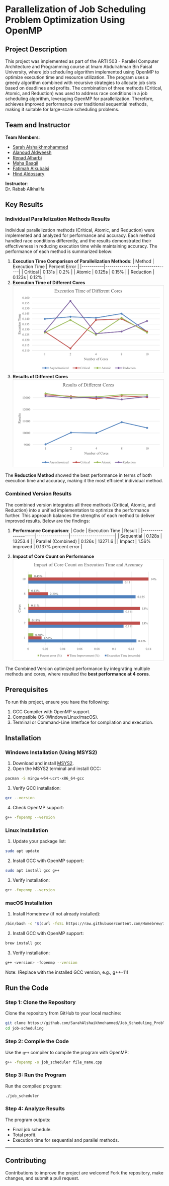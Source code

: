 
# **Parallelization of Job Scheduling Problem Optimization Using OpenMP**

## **Project Description**
This project was implemented as part of the ARTI 503 - Parallel Computer Architecture and Programming course at Imam Abdulrahman Bin Faisal University, where job scheduling algorithm implemented using OpenMP to optimize execution time and resource utilization. The program uses a greedy algorithm combined with recursive strategies to allocate job slots based on deadlines and profits. 
The combination of three methods (Critical, Atomic, and Reduction) was used to address race conditions in a job scheduling algorithm, leveraging OpenMP for parallelization. Therefore, achieves improved performance over traditional sequential methods, making it suitable for large-scale scheduling problems.


## **Team and Instructor**
**Team Members**:
  - [Sarah Alshaikhmohammed](https://www.linkedin.com/in/sarah-alshaikhmohammed-ab20a9252?utm_source=share&utm_campaign=share_via&utm_content=profile&utm_medium=ios_app)
  - [Alanoud Aldweesh]()
  - [Renad Alharbi](http://linkedin.com/in/iam-renad-alharbi)
  - [Maha Baaqil]()
  - [Fatimah Alkubaisi](https://sa.linkedin.com/in/fatimah-alkubaysi-8684612ab)
  - [Hind Aldossary]()

**Instructor**:  
  Dr. Rabab Alkhalifa


## **Key Results**
### **Individual Parallelization Methods Results**
Individual parallelization methods (Critical, Atomic, and Reduction) were implemented and analyzed for performance and accuracy. Each method handled race conditions differently, and the results demonstrated their effectiveness in reducing execution time while maintaining accuracy. The performance of each method is summarized below:
1. **Execution Time Comparison of Parallelization Methods**:
   | Method    | Execution Time | Percent Error |
   |-----------|----------------|---------------|
   | Critical  | 0.131s         | 0.2%          |
   | Atomic    | 0.125s         | 0.15%         |
   | Reduction | 0.123s         | 0.12%         |
2.  **Execution Time of Different Cores**
![Execution Time of Different Cores](./Assets/Execution_Time.png)
3.  **Results of Different Cores**
![Results of Different Cores](./Assets/Results.png)  

The **Reduction Method** showed the best performance in terms of both execution time and accuracy, making it the most efficient individual method.

### **Combined Version Results**
The combined version integrates all three methods (Critical, Atomic, and Reduction) into a unified implementation to optimize the performance further. This approach balances the strengths of each method to deliver improved results. Below are the findings:
1. **Performance Comparison**:
   | Code                | Execution Time | Result               |
   |---------------------|----------------|----------------------|
   | Sequential          | 0.128s         | 13253.4              |
   | Parallel (Combined) | 0.126s         | 13271.6              |
   | Impact              | 1.56% improved | 0.137% percent error |
 
2. **Impact of Core Count on Performance**
![Impact of Core Count on Performance](./Assets/Combined.png)

The Combined Version optimized performance by integrating multiple methods and cores, where resulted the **best performance at 4 cores**.


## **Prerequisites**
To run this project, ensure you have the following:
1. GCC Compiler with OpenMP support.
2. Compatible OS (Windows/Linux/macOS).
3. Terminal or Command-Line Interface for compilation and execution.


## **Installation**
### **Windows Installation (Using MSYS2)**
1. Download and install [MSYS2](https://www.msys2.org/).
2. Open the MSYS2 terminal and install GCC:
```bash
pacman -S mingw-w64-ucrt-x86_64-gcc
```
3. Verify GCC installation:
```bash
gcc --version
```
4. Check OpenMP support:
```bash
g++ -fopenmp --version
```

### **Linux Installation**
1. Update your package list:
```bash
sudo apt update
```
2. Install GCC with OpenMP support:
```bash
sudo apt install gcc g++
```
3. Verify installation:
```bash
g++ -fopenmp --version
```

### **macOS Installation**
1. Install Homebrew (if not already installed):
```bash
/bin/bash -c "$(curl -fsSL https://raw.githubusercontent.com/Homebrew/install/HEAD/install.sh)"
```
2. Install GCC with OpenMP support:
```bash
brew install gcc
```
3. Verify installation:
```bash
g++ <version> -fopenmp --version
```
Note: (Replace <version> with the installed GCC version, e.g., g++-11)


## **Run the Code**
### **Step 1: Clone the Repository**
Clone the repository from GitHub to your local machine:
```bash
git clone https://github.com/SarahAlshaikhmohammed/Job_Scheduling_Problem_Parallelization.git
cd job-scheduling
```

### **Step 2: Compile the Code**
Use the `g++` compiler to compile the program with OpenMP:
```bash
g++ -fopenmp -o job_scheduler file_name.cpp
```

### **Step 3: Run the Program**
Run the compiled program:
```bash
./job_scheduler
```

### **Step 4: Analyze Results**
The program outputs:
- Final job schedule.
- Total profit.
- Execution time for sequential and parallel methods.

---

## **Contributing**
Contributions to improve the project are welcome! Fork the repository, make changes, and submit a pull request.

